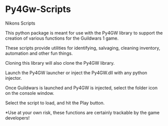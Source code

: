# Py4Gw-Scripts
Nikons Scripts

This python package is meant for use with the Py4GW library to support the creation of various functions for the Guildwars 1 game.

These scripts provide utilities for identifying, salvaging, cleaning inventory, automation and other fun things.

Cloning this library will also clone the Py4GW library.

Launch the Py4GW launcher or inject the Py4GW.dll with any python injector.

Once Guildwars is launched and Py4GW is injected, select the folder icon on the console window.

Select the script to load, and hit the Play button.

*Use at your own risk, these functions are certainly trackable by the game developers!
